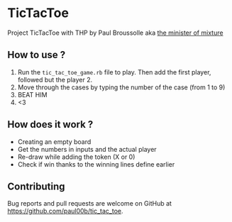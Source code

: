 # TicTacToe

Project TicTacToe with THP by Paul Broussolle aka <a href="https://www.youtube.com/watch?v=SSK2SrPU5hs&lc=z12ef5qpowijv1y4t04chvdrisenerehqb0">the minister of mixture</a>

## How to use ?

1. Run the ``tic_tac_toe_game.rb`` file to play. Then add the first player, followed but the player 2.
2. Move through the cases by typing the number of the case (from 1 to 9)
4. BEAT HIM
5. <3

## How does it work ?
* Creating an empty board
* Get the numbers in inputs and the actual player
* Re-draw while adding the token (X or 0)
* Check if win thanks to the winning lines define earlier

## Contributing

Bug reports and pull requests are welcome on GitHub at https://github.com/paul00b/tic_tac_toe.

